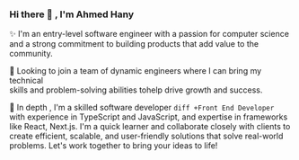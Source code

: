 ### Hi there 👋 , I'm Ahmed Hany

✨ I'm an entry-level software engineer with a passion for computer science <br> 
and a strong commitment to building products that add value to the community.

👀 Looking to join a team of dynamic engineers where I can bring my technical <br> 
skills and problem-solving abilities tohelp drive growth and success.

🚀 In depth , I'm a skilled software developer ```diff +Front End Developer ``` with experience in TypeScript and JavaScript, and expertise in frameworks like React, Next.js. I'm a quick learner and collaborate closely with clients to create efficient, scalable, and user-friendly solutions that solve real-world problems. Let's work together to bring your ideas to life!
